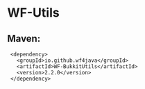 # WF-Utils
## Maven:
```
 <dependency>
   <groupId>io.github.wf4java</groupId>
   <artifactId>WF-BukkitUtils</artifactId>
   <version>2.2.0</version>
 </dependency>
```
